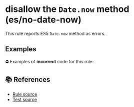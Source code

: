 # disallow the `Date.now` method (es/no-date-now)

This rule reports ES5 `Date.now` method as errors.

## Examples

⛔ Examples of **incorrect** code for this rule:

<eslint-playground type="bad" code="/*eslint es/no-date-now: error */
var now = Date.now()
" />

## 📚 References

- [Rule source](https://github.com/mysticatea/eslint-plugin-es/blob/v2.0.0/lib/rules/no-date-now.js)
- [Test source](https://github.com/mysticatea/eslint-plugin-es/blob/v2.0.0/tests/lib/rules/no-date-now.js)

